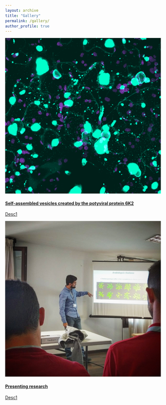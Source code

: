 ```yaml
---
layout: archive
title: "Gallery"
permalink: /gallery/
author_profile: true
---
```

<div id="relative-caption">
  <a href="/images/6k2.png" data-sub-html=".caption">
      <img src="/images/6k2.png" />
      <div class="caption">
        <h4>Self-assembled vesicles created by the potyviral protein 6K2</h4><p>Desc1</p>
      </div>
  </a>
  <a href="/images/populations.jpg" data-sub-html=".caption">
      <img src="/images/populations.jpg" />
      <div class="caption">
        <h4>Presenting research</h4><p>Desc1</p>
      </div>

</div>
